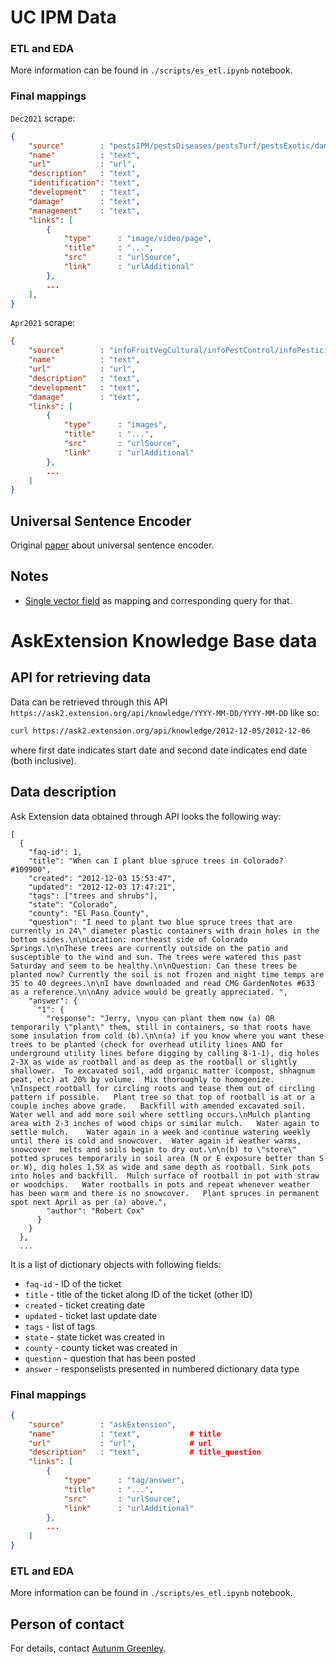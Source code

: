 # UC IPM Data

### ETL and EDA

More information can be found in `./scripts/es_etl.ipynb` notebook.

### Final mappings

`Dec2021` scrape:
```json
{
    "source"        : "pestsIPM/pestsDiseases/pestsTurf/pestsExotic/damagesEnvironment/damagesWeed/infoFruits/infoVeggies/infoFlowers",
    "name"          : "text",
    "url"           : "url",
    "description"   : "text",
    "identification": "text",
    "development"   : "text",
    "damage"        : "text",
    "management"    : "text",
    "links": [
        {
            "type"      : "image/video/page",
            "title"     : "...",
            "src"       : "urlSource",
            "link"      : "urlAdditional"
        },
        ...
    ],
}
```

`Apr2021` scrape:
```json
{
    "source"        : "infoFruitVegCultural/infoPestControl/infoPesticideControl/pestsNotes/pestsQuickTips/pestsVideos/pestsWeed",
    "name"          : "text",
    "url"           : "url",
    "description"   : "text",
    "development"   : "text",
    "damage"        : "text",
    "links": [
        {
            "type"      : "images",
            "title"     : "...",
            "src"       : "urlSource",
            "link"      : "urlAdditional"
        },
        ...
    ]
}
```
## Universal Sentence Encoder

Original [paper](https://static.googleusercontent.com/media/research.google.com/en//pubs/archive/46808.pdf) about universal sentence encoder.

## Notes

* [Single vector field](https://stackoverflow.com/questions/61376317/dense-vector-array-and-cosine-similarity) as mapping and corresponding query for that.



# AskExtension Knowledge Base data

## API for retrieving data

Data can be retrieved through this API `https://ask2.extension.org/api/knowledge/YYYY-MM-DD/YYYY-MM-DD` like so:
```bash
curl https://ask2.extension.org/api/knowledge/2012-12-05/2012-12-06
```
where first date indicates start date and second date indicates end date (both inclusive).

## Data description

Ask Extension data obtained through API looks the following way:
```
[
  {
    "faq-id": 1,
    "title": "When can I plant blue spruce trees in Colorado? #109900",
    "created": "2012-12-03 15:53:47",
    "updated": "2012-12-03 17:47:21",
    "tags": ["trees and shrubs"],
    "state": "Colorado",
    "county": "El Paso County",
    "question": "I need to plant two blue spruce trees that are currently in 24\" diameter plastic containers with drain holes in the bottom sides.\n\nLocation: northeast side of Colorado Springs.\n\nThese trees are currently outside on the patio and susceptible to the wind and sun. The trees were watered this past Saturday and seem to be healthy.\n\nQuestion: Can these trees be planted now? Currently the soil is not frozen and night time temps are 35 to 40 degrees.\n\nI have downloaded and read CMG GardenNotes #633 as a reference.\n\nAny advice would be greatly appreciated. ",
    "answer": {
      "1": {
        "response": "Jerry, \nyou can plant them now (a) OR temporarily \"plant\" them, still in containers, so that roots have some insulation from cold (b).\n\n(a) if you know where you want these trees to be planted (check for overhead utility lines AND for underground utility lines before digging by calling 8-1-1), dig holes 2-3X as wide as rootball and as deep as the rootball or slightly shallower.  To excavated soil, add organic matter (compost, shhagnum peat, etc) at 20% by volume.  Mix thoroughly to homogenize.    \nInspect rootball for circling roots and tease them out of circling pattern if possible.   Plant tree so that top of rootball is at or a couple inches above grade.   Backfill with amended excavated soil.  Water well and add more soil where settling occurs.\nMulch planting area with 2-3 inches of wood chips or similar mulch.   Water again to settle mulch.    Water again in a week and continue watering weekly until there is cold and snowcover.  Water again if weather warms, snowcover  melts and soils begin to dry out.\n\n(b) to \"store\" potted spruces temporarily in soil area (N or E exposure better than S or W), dig holes 1.5X as wide and same depth as rootball. Sink pots into holes and backfill.  Mulch surface of rootball in pot with straw or woodchips.   Water rootballs in pots and repeat whenever weather has been warm and there is no snowcover.   Plant spruces in permanent spot next April as per (a) above.",
        "author": "Robert Cox"
      }
    }
  },
  ...
```

It is a list of dictionary objects with following fields:
- `faq-id` - ID of the ticket
- `title` - title of the ticket along ID of the ticket (other ID)
- `created` - ticket creating date
- `updated` - ticket last update date
- `tags` - list of tags
- `state` - state ticket was created in
- `county` - county ticket was created in
- `question` - question that has been posted
- `answer` - responselists presented in numbered dictionary data type

### Final mappings

```json
{
    "source"        : "askExtension",
    "name"          : "text",           # title
    "url"           : "url",            # url
    "description"   : "text",           # title_question
    "links": [
        {
            "type"      : "tag/answer",
            "title"     : "...",
            "src"       : "urlSource",
            "link"      : "urlAdditional"
        },
        ...
    ]
}
```

### ETL and EDA

More information can be found in `./scripts/es_etl.ipynb` notebook.

## Person of contact

For details, contact [Autunm Greenley](autumn.greenley@eduworks.com).
